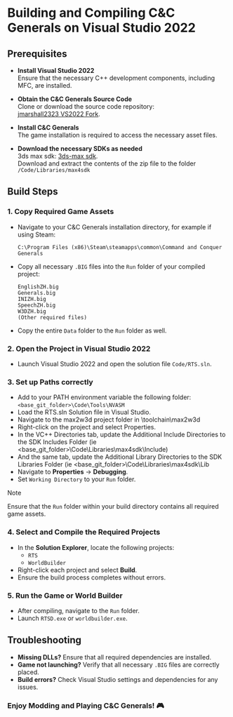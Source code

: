 # Building and Compiling C&C Generals on Visual Studio 2022

## Prerequisites

- **Install Visual Studio 2022**  
  Ensure that the necessary C++ development components, including MFC, are
  installed.

- **Obtain the C&C Generals Source Code**  
  Clone or download the source code repository:  
  [jmarshall2323 VS2022 Fork](https://github.com/jmarshall2323/CnC_Generals_Zero_Hour.git).

- **Install C&C Generals**  
  The game installation is required to access the necessary asset files.

- **Download the necessary SDKs as needed**  
  3ds max sdk: [3ds-max sdk](https://archive.org/details/maxsdk-4.2.0.85).  
  Download and extract the contents of the zip file to the folder  
  `/Code/Libraries/max4sdk`
  
## Build Steps

### 1. Copy Required Game Assets

- Navigate to your C&C Generals installation directory, for example if using Steam:

  ``` text
  C:\Program Files (x86)\Steam\steamapps\common\Command and Conquer Generals
  ```

- Copy all necessary `.BIG` files into the `Run` folder of your compiled project:

  ``` text
  EnglishZH.big
  Generals.big
  INIZH.big
  SpeechZH.big
  W3DZH.big
  (Other required files)
  ```

- Copy the entire `Data` folder to the `Run` folder as well.

### 2. Open the Project in Visual Studio 2022

- Launch Visual Studio 2022 and open the solution file `Code/RTS.sln`.

### 3. Set up Paths correctly

- Add to your PATH environment variable the following folder: `<base_git_folder>\Code\Tools\NVASM`
- Load the RTS.sln Solution file in Visual Studio.
- Navigate to the max2w3d project folder in \toolchain\max2w3d
- Right-click on the project and select Properties.
- In the VC++ Directories tab, update the Additional Include Directories to the SDK Includes
  Folder (ie <base_git_folder>\Code\Libraries\max4sdk\Include)
- And the same tab, update the Additional Library Directories to the
  SDK Libraries Folder (ie <base_git_folder>\Code\Libraries\max4sdk\Lib
- Navigate to **Properties** → **Debugging**.
- Set `Working Directory` to your `Run` folder.

>[!NOTE]
>Ensure that the `Run` folder within your build directory contains all required game assets.

### 4. Select and Compile the Required Projects

- In the **Solution Explorer**, locate the following projects:
  - `RTS`
  - `WorldBuilder`
- Right-click each project and select **Build**.
- Ensure the build process completes without errors.

### 5. Run the Game or World Builder

- After compiling, navigate to the `Run` folder.
- Launch `RTSD.exe` or `worldbuilder.exe`.

## Troubleshooting

- **Missing DLLs?** Ensure that all required dependencies are installed.
- **Game not launching?** Verify that all necessary `.BIG` files are correctly
  placed.
- **Build errors?** Check Visual Studio settings and dependencies for any issues.

### Enjoy Modding and Playing C&C Generals! 🎮
